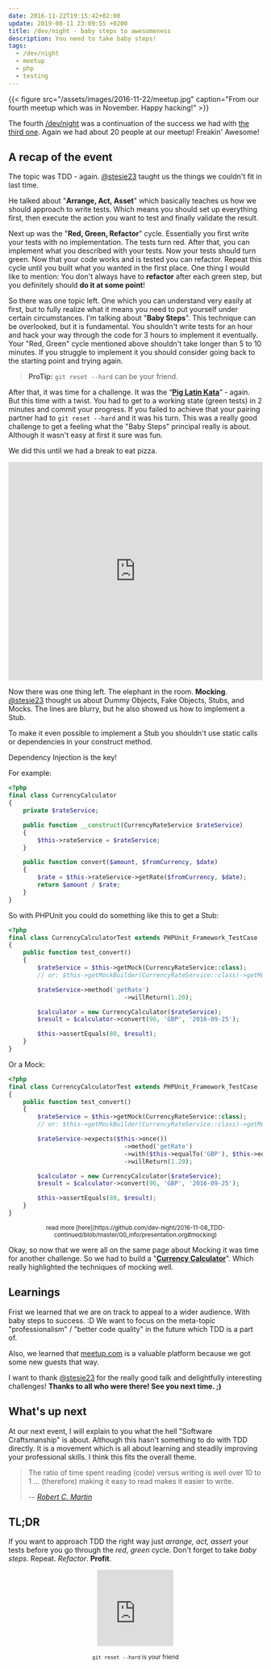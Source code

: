```yaml
---
date: 2016-11-22T19:15:42+02:00
update: 2019-08-11 23:09:55 +0200
title: /dev/night - baby steps to awesomeness
description: You need to take baby steps!
tags:
  - /dev/night
  - meetup
  - php
  - testing
---
```


{{< figure src="/assets/images/2016-11-22/meetup.jpg" caption="From our fourth meetup which was in November. Happy hacking!" >}}

The fourth [/dev/night](https://dev-night.io/) was a continuation of the success we had with [the third one](https://blog.nheer.io/2016/10/25/dev/night---third-times-the-charm/). Again we had about 20 people at our meetup! Freakin' Awesome!

## A recap of the event

The topic was TDD - again. [@stesie23](https://twitter.com/stesie23) taught us the things we couldn't fit in last time.

He talked about "**Arrange, Act, Asset**" which basically teaches us how we should approach to write tests. Which means you should set up everything first, then execute the action you want to test and finally validate the result.

Next up was the "**Red, Green, Refactor**" cycle. Essentially you first write your tests with no implementation. The tests turn red. After that, you can implement what you described with your tests. Now your tests should turn green.
Now that your code works and is tested you can refactor.
Repeat this cycle until you built what you wanted in the first place.
One thing I would like to mention: You don't always have to **refactor** after each green step, but you definitely should **do it at some point**!

So there was one topic left. One which you can understand very easily at first, but to fully realize what it means you need to put yourself under certain circumstances. I'm talking about "**Baby Steps**".
This technique can be overlooked, but it is fundamental.
You shouldn't write tests for an hour and hack your way through the code for 3 hours to implement it eventually.
Your "Red, Green" cycle mentioned above shouldn't take longer than 5 to 10 minutes. If you struggle to implement it you should consider going back to the starting point and trying again.

> **ProTip:** `git reset --hard` can be your friend.

After that, it was time for a challenge. It was the “[**Pig Latin Kata**](http://stesie.github.io/2016/08/pig-latin-kata)” - again. But this time with a twist. You had to get to a working state (green tests) in 2 minutes and commit your progress. If you failed to achieve that your pairing partner had to `git reset --hard` and it was his turn.
This was a really good challenge to get a feeling what the "Baby Steps" principal really is about. Although it wasn't easy at first it sure was fun.

We did this until we had a break to eat pizza.

<div style="padding-top:85.714%;position:relative;">
    <iframe src="https://gifer.com/embed/1wnG" width="100%" height="100%" style='position:absolute;top:0;left:0;' frameBorder="0" allowFullScreen>
    </iframe>
</div>

Now there was one thing left. The elephant in the room. **Mocking**. [@stesie23](https://twitter.com/stesie23) thought us about Dummy Objects, Fake Objects, Stubs, and Mocks.
The lines are blurry, but he also showed us how to implement a Stub.

To make it even possible to implement a Stub you shouldn't use static calls or dependencies in your construct method.

Dependency Injection is the key!

For example:

```php
<?php
final class CurrencyCalculator
{
    private $rateService;

    public function __construct(CurrencyRateService $rateService)
    {
        $this->rateService = $rateService;
    }

    public function convert($amount, $fromCurrency, $date)
    {
        $rate = $this->rateService->getRate($fromCurrency, $date);
        return $amount / $rate;
    }
}
```

So with PHPUnit you could do something like this to get a Stub:

```php
<?php
final class CurrencyCalculatorTest extends PHPUnit_Framework_TestCase
{
    public function test_convert()
    {
        $rateService = $this->getMock(CurrencyRateService::class);
        // or: $this->getMockBuilder(CurrencyRateService::class)->getMock();

        $rateService->method('getRate')
                                ->willReturn(1.20);

        $calculator = new CurrencyCalculator($rateService);
        $result = $calculator->convert(96, 'GBP', '2016-09-25');

        $this->assertEquals(80, $result);
    }
}
```

Or a Mock:

```php
<?php
final class CurrencyCalculatorTest extends PHPUnit_Framework_TestCase
{
    public function test_convert()
    {
        $rateService = $this->getMock(CurrencyRateService::class);
        // or: $this->getMockBuilder(CurrencyRateService::class)->getMock();

        $rateService->expects($this->once())
                                ->method('getRate')
                                ->with($this->equalTo('GBP'), $this->equalTo('2016-09-25'))
                                ->willReturn(1.20);

        $calculator = new CurrencyCalculator($rateService);
        $result = $calculator->convert(96, 'GBP', '2016-09-25');

        $this->assertEquals(80, $result);
    }
}
```

<center>
    <small>read more [here](https://github.com/dev-night/2016-11-08_TDD-continued/blob/master/00_info/presentation.org#mocking)</small>
</center>

Okay, so now that we were all on the same page about Mocking it was time for another challenge. So we had to build a "[**Currency Calculator**](https://github.com/dev-night/2016-11-08_TDD-continued/blob/master/00_info/presentation.org#challenge-2-currency-calculator)".
Which really highlighted the techniques of mocking well.

## Learnings

Frist we learned that we are on track to appeal to a wider audience. With baby steps to success. :D
We want to focus on the meta-topic "professionalism" / "better code quality" in the future which TDD is a part of.

Also, we learned that [meetup.com](https://www.meetup.com/de-DE/dev_night/) is a valuable platform because we got some new guests that way.

I want to thank [@stesie23](https://twitter.com/stesie23) for the really good talk and delightfully interesting challenges!
**Thanks to all who were there! See you next time. ;)**

## What's up next

At our next event, I will explain to you what the hell "Software Craftsmanship" is about. Although this hasn't something to do with TDD directly. It is a movement which is all about learning and steadily improving your professional skills. I think this fits the overall theme.

> The ratio of time spent reading (code) versus writing is well over 10 to 1 ... (therefore) making it easy to read makes it easier to write.
>
> -- <cite>[Robert C. Martin](https://twitter.com/unclebobmartin)</cite>

## TL;DR

If you want to approach TDD the right way just _arrange, act, assert_ your tests before you go through the _red, green_ cycle. Don't forget to take _baby steps_. Repeat. _Refactor_. **Profit**.

<div style="width:30%;height:0;padding-bottom:30%;position:relative; margin-left: auto; margin-right: auto; display: table;">
    <iframe src="https://giphy.com/embed/LFhseXt6CYAwM" width="100%" height="100%" style="position:absolute" frameBorder="0" class="giphy-embed" allowFullScreen>
    </iframe>
</div>

<p style="text-align: center;"><small><code>git reset --hard</code> is your friend</small></p>
